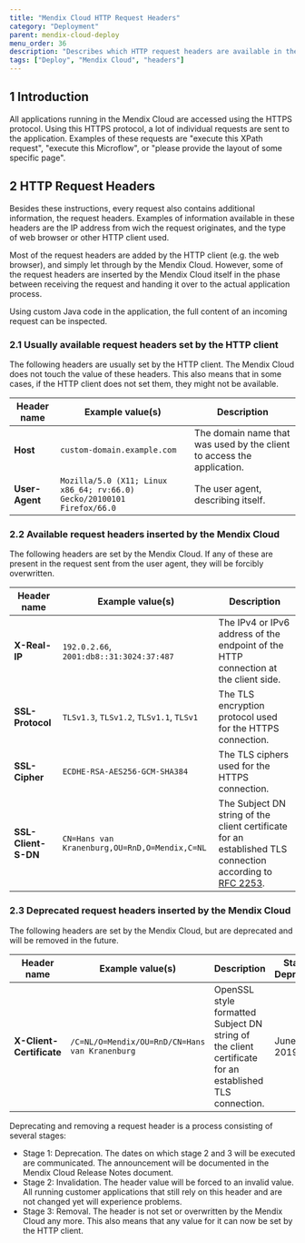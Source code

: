 ```yaml
---
title: "Mendix Cloud HTTP Request Headers"
category: "Deployment"
parent: mendix-cloud-deploy
menu_order: 36
description: "Describes which HTTP request headers are available in the Mendix Cloud."
tags: ["Deploy", "Mendix Cloud", "headers"]
---
```


## 1 Introduction

All applications running in the Mendix Cloud are accessed using the HTTPS protocol. Using this HTTPS protocol, a lot of individual requests are sent to the application. Examples of these requests are "execute this XPath request", "execute this Microflow", or "please provide the layout of some specific page".

## 2 HTTP Request Headers

Besides these instructions, every request also contains additional information, the request headers. Examples of information available in these headers are the IP address from wich the request originates, and the type of web browser or other HTTP client used.

Most of the request headers are added by the HTTP client (e.g. the web browser), and simply let through by the Mendix Cloud. However, some of the request headers are inserted by the Mendix Cloud itself in the phase between receiving the request and handing it over to the actual application process.

Using custom Java code in the application, the full content of an incoming
request can be inspected.

### 2.1 Usually available request headers set by the HTTP client

The following headers are usually set by the HTTP client. The Mendix Cloud does not touch the value of these headers. This also means that in some cases, if the HTTP client does not set them, they might not be available.

| Header name                                 | Example value(s)                                             | Description |
| ------------------------------------------- | ------------------------------------------------------------ | ------------------------------------------------------------ |
| **Host**                                    | `custom-domain.example.com`                                  | The domain name that was used by the client to access the application. |
| **User-Agent**                              | `Mozilla/5.0 (X11; Linux x86_64; rv:66.0) Gecko/20100101 Firefox/66.0` | The user agent, describing itself. |

### 2.2 Available request headers inserted by the Mendix Cloud

The following headers are set by the Mendix Cloud. If any of these are present in the request sent from the user agent, they will be forcibly overwritten.

| Header name                                 | Example value(s)                                             | Description
| ------------------------------------------- | ------------------------------------------------------------ | ------------------------------------------------------------ |
| **X-Real-IP**                               | `192.0.2.66`, `2001:db8::31:3024:37:487`                     | The IPv4 or IPv6 address of the endpoint of the HTTP connection at the client side. |
| **SSL-Protocol**                            | `TLSv1.3`, `TLSv1.2`, `TLSv1.1`, `TLSv1`                     | The TLS encryption protocol used for the HTTPS connection. |
| **SSL-Cipher**                              | `ECDHE-RSA-AES256-GCM-SHA384`                                | The TLS ciphers used for the HTTPS connection. |
| **SSL-Client-S-DN**                         | `CN=Hans van Kranenburg,OU=RnD,O=Mendix,C=NL`                | The Subject DN string of the client certificate for an established TLS connection according to [RFC 2253](https://tools.ietf.org/html/rfc2253). |

### 2.3 Deprecated request headers inserted by the Mendix Cloud

The following headers are set by the Mendix Cloud, but are deprecated and will be removed in the future.

| Header name                 | Example value(s)                                     | Description                                                  | Stage 1: Deprecation | Stage 2: Invalidation | Stage 3: Removal |
| --------------------------- | ---------------------------------------------------- | ------------------------------------------------------------ | -------------------- | --------------------- | ---------------- |
| **X-Client-Certificate**    | `/C=NL/O=Mendix/OU=RnD/CN=Hans van Kranenburg`       | OpenSSL style formatted Subject DN string of the client certificate for an established TLS connection. | June 15, 2019 | August 1, 2019 | October 1, 2019 |

Deprecating and removing a request header is a process consisting of several stages:

* Stage 1: Deprecation. The dates on which stage 2 and 3 will be executed are communicated. The announcement will be documented in the Mendix Cloud Release Notes document.
* Stage 2: Invalidation. The header value will be forced to an invalid value. All running customer applications that still rely on this header and are not changed yet will experience problems.
* Stage 3: Removal. The header is not set or overwritten by the Mendix Cloud any more. This also means that any value for it can now be set by the HTTP client.
